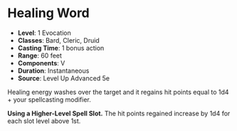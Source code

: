 # Healing Word

- **Level**: 1 Evocation
- **Classes**: Bard, Cleric, Druid
- **Casting Time**: 1 bonus action
- **Range**: 60 feet
- **Components**: V
- **Duration**: Instantaneous
- **Source**: Level Up Advanced 5e

Healing energy washes over the target and it regains hit points equal to 1d4 + your spellcasting modifier.

**Using a Higher-Level Spell Slot.** The hit points regained increase by 1d4 for each slot level above 1st.
